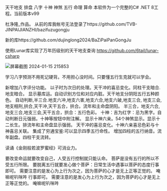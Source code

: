 天干地支 排盘 八字 十神 神煞 五行 命理 算命 本软件为一个完整的C# .NET 8工程。当前版本v99

杜净隆_作品。 从前的库我帐号无法登录了https://github.com/TVB-JINPAIJIANZHI/bazifuzugongju 

新的库https://github.com/dujinglong2024/BaZiPaiPanGongJu

使用Lunar库实现了万年历级别的天干地支查询  https://github.com/6tail/lunar-csharp



![屏幕截图 2024-01-15 215853](https://github.com/dujinglong2024/BaZiPaiPanGongJu/assets/156676561/90aaa614-cc91-4285-ac6b-58d39ac2f8e0)


学习八字预测不用死记硬背。不用担心没时间。只要懂五行生克就可以学会。

新增加八字评分功能。 以子时为次日的处理。天干冲的喜忌变化。同柱干支暗合.地支暗合。 显示墓库运。自动识别方位和对应内脏。天干地支分阴阳五行五种颜色。 自动判断,半三合.地支六冲,地支六害,地支六合,地支六破,地支三合, 地支三会,地支相刑,拱合,天干冲,天干五合，拱合。流年和主命盘阴阳。 半三合，地支六合,地支三合,地支三会,天干五合，拱合：五行色彩。 十神：吉为红字：忌为黑字。自动判断日元强弱。十神等按钮中附注解。 显示十神六亲。54个神煞显示。显示十二长生。排流年和主命盘显示强弱。 天干冲的喜忌变化。十神六亲喜忌色彩与十神喜忌关联。 集成了穷通宝鉴:可以显示四季五行命性。 增加四柱的五行纳音。流年副盘。四柱干支流转。

读诵《金刚般若波罗蜜经》可消业力。

要改变命运就要改变自己，人受五行控制就只能认命。 菩萨是没有五行的所以不受五行所限。 要脱离五行就要发心做个菩萨：日常生活中遇事以菩萨的态度行事即可。 需要注意的是发心为上行为次之，因为菩萨的心才是无上正等正觉的。 唵嘛呢叭咪吽 行事即可。 需要注意的是发心为上行为次之，因为菩萨的心才是无上正等正觉的。 唵嘛呢叭咪吽
